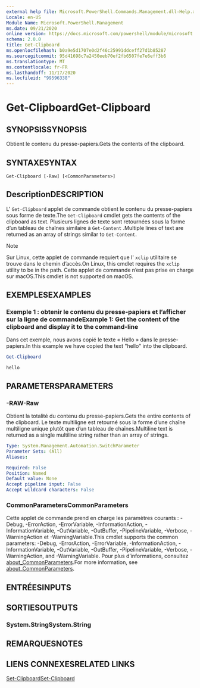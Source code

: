 ```yaml
---
external help file: Microsoft.PowerShell.Commands.Management.dll-Help.xml
Locale: en-US
Module Name: Microsoft.PowerShell.Management
ms.date: 09/21/2020
online version: https://docs.microsoft.com/powershell/module/microsoft.powershell.management/get-clipboard?view=powershell-7.2&WT.mc_id=ps-gethelp
schema: 2.0.0
title: Get-Clipboard
ms.openlocfilehash: b0a9e5d1707e0d2f46c25991ddceff27d1b85287
ms.sourcegitcommit: 95d41698c7a2450eeb70ef2fb6507fe7e6eff3b6
ms.translationtype: MT
ms.contentlocale: fr-FR
ms.lasthandoff: 11/17/2020
ms.locfileid: "99596338"
---
```

# <span data-ttu-id="0fae9-102">Get-Clipboard</span><span class="sxs-lookup"><span data-stu-id="0fae9-102">Get-Clipboard</span></span>

## <span data-ttu-id="0fae9-103">SYNOPSIS</span><span class="sxs-lookup"><span data-stu-id="0fae9-103">SYNOPSIS</span></span>
<span data-ttu-id="0fae9-104">Obtient le contenu du presse-papiers.</span><span class="sxs-lookup"><span data-stu-id="0fae9-104">Gets the contents of the clipboard.</span></span>

## <span data-ttu-id="0fae9-105">SYNTAXE</span><span class="sxs-lookup"><span data-stu-id="0fae9-105">SYNTAX</span></span>

```
Get-Clipboard [-Raw] [<CommonParameters>]
```

## <span data-ttu-id="0fae9-106">Description</span><span class="sxs-lookup"><span data-stu-id="0fae9-106">DESCRIPTION</span></span>

<span data-ttu-id="0fae9-107">L' `Get-Clipboard` applet de commande obtient le contenu du presse-papiers sous forme de texte.</span><span class="sxs-lookup"><span data-stu-id="0fae9-107">The `Get-Clipboard` cmdlet gets the contents of the clipboard as text.</span></span> <span data-ttu-id="0fae9-108">Plusieurs lignes de texte sont retournées sous la forme d’un tableau de chaînes similaire à `Get-Content` .</span><span class="sxs-lookup"><span data-stu-id="0fae9-108">Multiple lines of text are returned as an array of strings similar to `Get-Content`.</span></span>

> [!NOTE]
> <span data-ttu-id="0fae9-109">Sur Linux, cette applet de commande requiert que l' `xclip` utilitaire se trouve dans le chemin d’accès.</span><span class="sxs-lookup"><span data-stu-id="0fae9-109">On Linux, this cmdlet requires the `xclip` utility to be in the path.</span></span> <span data-ttu-id="0fae9-110">Cette applet de commande n’est pas prise en charge sur macOS.</span><span class="sxs-lookup"><span data-stu-id="0fae9-110">This cmdlet is not supported on macOS.</span></span>

## <span data-ttu-id="0fae9-111">EXEMPLES</span><span class="sxs-lookup"><span data-stu-id="0fae9-111">EXAMPLES</span></span>

### <span data-ttu-id="0fae9-112">Exemple 1 : obtenir le contenu du presse-papiers et l’afficher sur la ligne de commande</span><span class="sxs-lookup"><span data-stu-id="0fae9-112">Example 1: Get the content of the clipboard and display it to the command-line</span></span>

<span data-ttu-id="0fae9-113">Dans cet exemple, nous avons copié le texte « Hello » dans le presse-papiers.</span><span class="sxs-lookup"><span data-stu-id="0fae9-113">In this example we have copied the text "hello" into the clipboard.</span></span>

```powershell
Get-Clipboard
```

```Output
hello
```

## <span data-ttu-id="0fae9-114">PARAMETERS</span><span class="sxs-lookup"><span data-stu-id="0fae9-114">PARAMETERS</span></span>

### <span data-ttu-id="0fae9-115">-RAW</span><span class="sxs-lookup"><span data-stu-id="0fae9-115">-Raw</span></span>

<span data-ttu-id="0fae9-116">Obtient la totalité du contenu du presse-papiers.</span><span class="sxs-lookup"><span data-stu-id="0fae9-116">Gets the entire contents of the clipboard.</span></span> <span data-ttu-id="0fae9-117">Le texte multiligne est retourné sous la forme d’une chaîne multiligne unique plutôt que d’un tableau de chaînes.</span><span class="sxs-lookup"><span data-stu-id="0fae9-117">Multiline text is returned as a single multiline string rather than an array of strings.</span></span>

```yaml
Type: System.Management.Automation.SwitchParameter
Parameter Sets: (All)
Aliases:

Required: False
Position: Named
Default value: None
Accept pipeline input: False
Accept wildcard characters: False
```

### <span data-ttu-id="0fae9-118">CommonParameters</span><span class="sxs-lookup"><span data-stu-id="0fae9-118">CommonParameters</span></span>

<span data-ttu-id="0fae9-119">Cette applet de commande prend en charge les paramètres courants : -Debug, -ErrorAction, -ErrorVariable, -InformationAction, -InformationVariable, -OutVariable, -OutBuffer, -PipelineVariable, -Verbose, -WarningAction et -WarningVariable.</span><span class="sxs-lookup"><span data-stu-id="0fae9-119">This cmdlet supports the common parameters: -Debug, -ErrorAction, -ErrorVariable, -InformationAction, -InformationVariable, -OutVariable, -OutBuffer, -PipelineVariable, -Verbose, -WarningAction, and -WarningVariable.</span></span> <span data-ttu-id="0fae9-120">Pour plus d’informations, consultez [about_CommonParameters](https://go.microsoft.com/fwlink/?LinkID=113216).</span><span class="sxs-lookup"><span data-stu-id="0fae9-120">For more information, see [about_CommonParameters](https://go.microsoft.com/fwlink/?LinkID=113216).</span></span>

## <span data-ttu-id="0fae9-121">ENTRÉES</span><span class="sxs-lookup"><span data-stu-id="0fae9-121">INPUTS</span></span>

## <span data-ttu-id="0fae9-122">SORTIES</span><span class="sxs-lookup"><span data-stu-id="0fae9-122">OUTPUTS</span></span>

### <span data-ttu-id="0fae9-123">System.String</span><span class="sxs-lookup"><span data-stu-id="0fae9-123">System.String</span></span>

## <span data-ttu-id="0fae9-124">REMARQUES</span><span class="sxs-lookup"><span data-stu-id="0fae9-124">NOTES</span></span>

## <span data-ttu-id="0fae9-125">LIENS CONNEXES</span><span class="sxs-lookup"><span data-stu-id="0fae9-125">RELATED LINKS</span></span>

[<span data-ttu-id="0fae9-126">Set-Clipboard</span><span class="sxs-lookup"><span data-stu-id="0fae9-126">Set-Clipboard</span></span>](Set-Clipboard.md)
